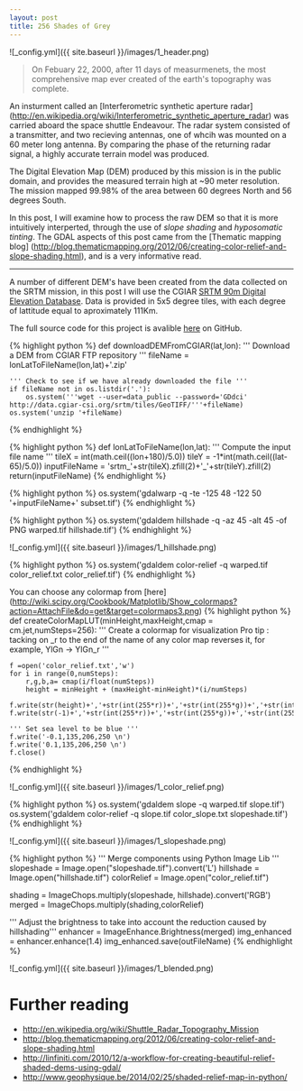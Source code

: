 ```yaml
---
layout: post
title: 256 Shades of Grey
---
```


![_config.yml]({{ site.baseurl }}/images/1_header.png)

>On Febuary 22, 2000, after 11 days of measurmenets, the most comprehensive map ever created of the earth's topography was complete. 

An insturment called an [Interferometric synthetic aperture radar] (http://en.wikipedia.org/wiki/Interferometric_synthetic_aperture_radar) was carried aboard the space shuttle Endeavour. The radar system consisted of a transmitter, and two recieving antennas, one of whcih was mounted on a 60 meter long antenna. By comparing the phase of the returning radar signal, a highly accurate terrain model was produced. 

The Digital Elevation Map (DEM) produced by this mission is in the public domain, and provides the measured terrain high at ~90 meter resolution. The mission mapped 99.98% of the area between 60 degrees North and 56 degrees South.  

In this post, I will examine how to process the raw DEM so that it is more intuitively interperted, through the use of *slope shading* and *hyposomatic tinting*. 
The GDAL aspects of this post came from the [Thematic mapping blog] (http://blog.thematicmapping.org/2012/06/creating-color-relief-and-slope-shading.html), and is a very informative read.

---

A number of different DEM's have been created from the data collected on the SRTM mission, in this post I will use the CGIAR [SRTM 90m Digital Elevation Database](http://www.cgiar-csi.org/data/srtm-90m-digital-elevation-database-v4-1). Data is provided in 5x5 degree tiles, with each degree of lattitude equal to aproximately 111Km. 


The full source code for this project is avalible [here](
https://github.com/CGCooke/Marinus/tree/master) on GitHub.

{% highlight python %}
def downloadDEMFromCGIAR(lat,lon):
	''' Download a DEM from CGIAR FTP repository '''
	fileName = lonLatToFileName(lon,lat)+'.zip'
	
	''' Check to see if we have already downloaded the file '''
	if fileName not in os.listdir('.'):
		os.system('''wget --user=data_public --password='GDdci' http://data.cgiar-csi.org/srtm/tiles/GeoTIFF/'''+fileName)
	os.system('unzip '+fileName)
{% endhighlight %}


{% highlight python %}
def lonLatToFileName(lon,lat):
	''' Compute the input file name '''
	tileX = int(math.ceil((lon+180)/5.0))
	tileY = -1*int(math.ceil((lat-65)/5.0))
	inputFileName = 'srtm_'+str(tileX).zfill(2)+'_'+str(tileY).zfill(2)
	return(inputFileName)
{% endhighlight %}

{% highlight python %}
os.system('gdalwarp -q -te -125 48 -122 50 '+inputFileName+' subset.tif')
{% endhighlight %}

{% highlight python %}
os.system('gdaldem hillshade -q -az 45 -alt 45 -of PNG warped.tif hillshade.tif')
{% endhighlight %}

![_config.yml]({{ site.baseurl }}/images/1_hillshade.png)

{% highlight python %}
os.system('gdaldem color-relief -q warped.tif color_relief.txt color_relief.tif')
{% endhighlight %}


You can choose any colormap from [here] (http://wiki.scipy.org/Cookbook/Matplotlib/Show_colormaps?action=AttachFile&do=get&target=colormaps3.png) 
{% highlight python %}
def createColorMapLUT(minHeight,maxHeight,cmap = cm.jet,numSteps=256):
	'''
	Create a colormap for visualization
	Pro tip : tacking on _r to the end of the name of any color map reverses it,
	for example, YlGn -> YlGn_r 
	'''
	
	f =open('color_relief.txt','w')
	for i in range(0,numSteps):
		r,g,b,a= cmap(i/float(numSteps))
		height = minHeight + (maxHeight-minHeight)*(i/numSteps)
		f.write(str(height)+','+str(int(255*r))+','+str(int(255*g))+','+str(int(255*b))+'\n')
	f.write(str(-1)+','+str(int(255*r))+','+str(int(255*g))+','+str(int(255*b))+'\n')
	
	''' Set sea level to be blue '''
	f.write('-0.1,135,206,250 \n')
	f.write('0.1,135,206,250 \n')
	f.close()
{% endhighlight %}








![_config.yml]({{ site.baseurl }}/images/1_color_relief.png)

{% highlight python %}
os.system('gdaldem slope -q warped.tif slope.tif')
os.system('gdaldem color-relief -q slope.tif color_slope.txt slopeshade.tif')
{% endhighlight %}


![_config.yml]({{ site.baseurl }}/images/1_slopeshade.png)



{% highlight python %}
''' Merge components using Python Image Lib '''
slopeshade = Image.open("slopeshade.tif").convert('L')
hillshade = Image.open("hillshade.tif")
colorRelief = Image.open("color_relief.tif")

shading = ImageChops.multiply(slopeshade, hillshade).convert('RGB')
merged = ImageChops.multiply(shading,colorRelief)

''' Adjust the brightness to take into account the reduction caused by hillshading'''
enhancer = ImageEnhance.Brightness(merged)
img_enhanced = enhancer.enhance(1.4)
img_enhanced.save(outFileName)
{% endhighlight %}


![_config.yml]({{ site.baseurl }}/images/1_blended.png)


Further reading
===============
* http://en.wikipedia.org/wiki/Shuttle_Radar_Topography_Mission
* http://blog.thematicmapping.org/2012/06/creating-color-relief-and-slope-shading.html
* http://linfiniti.com/2010/12/a-workflow-for-creating-beautiful-relief-shaded-dems-using-gdal/
* http://www.geophysique.be/2014/02/25/shaded-relief-map-in-python/
